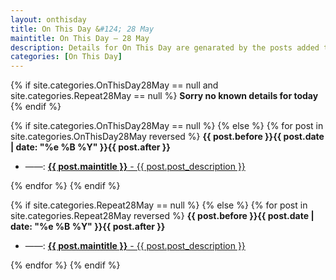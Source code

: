 ```yaml
---
layout: onthisday
title: On This Day &#124; 28 May
maintitle: On This Day — 28 May
description: Details for On This Day are genarated by the posts added to the website so the content is subject to changes/updates over time.
categories: [On This Day]
---
```


{% if site.categories.OnThisDay28May == null and site.categories.Repeat28May == null %}
<strong>Sorry no known details for today</strong>
{% endif %}

{% if site.categories.OnThisDay28May == null %}
{% else %}
{% for post in site.categories.OnThisDay28May reversed %}
<strong>{{ post.before }}{{ post.date | date: "%e %B %Y" }}{{ post.after }}</strong>
<ul>
<li> ——: <a href="{{ post.url }}"><strong>{{ post.maintitle }}</strong> - {{ post.post_description }}</a></li>
</ul>
{% endfor %}
{% endif %}

{% if site.categories.Repeat28May == null %}
{% else %}
{% for post in site.categories.Repeat28May reversed %}
<strong>{{ post.before }}{{ post.date | date: "%e %B %Y" }}{{ post.after }}</strong>
<ul>
<li> ——: <a href="{{ post.url }}"><strong>{{ post.maintitle }}</strong> - {{ post.post_description }}</a></li>
</ul>
{% endfor %}
{% endif %}
